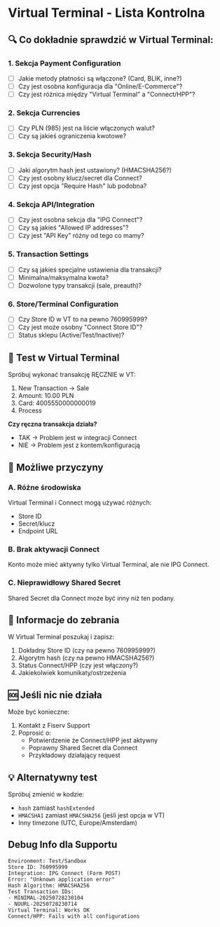 # Virtual Terminal - Lista Kontrolna

## 🔍 Co dokładnie sprawdzić w Virtual Terminal:

### 1. **Sekcja Payment Configuration**
- [ ] Jakie metody płatności są włączone? (Card, BLIK, inne?)
- [ ] Czy jest osobna konfiguracja dla "Online/E-Commerce"?
- [ ] Czy jest różnica między "Virtual Terminal" a "Connect/HPP"?

### 2. **Sekcja Currencies**
- [ ] Czy PLN (985) jest na liście włączonych walut?
- [ ] Czy są jakieś ograniczenia kwotowe?

### 3. **Sekcja Security/Hash**
- [ ] Jaki algorytm hash jest ustawiony? (HMACSHA256?)
- [ ] Czy jest osobny klucz/secret dla Connect?
- [ ] Czy jest opcja "Require Hash" lub podobna?

### 4. **Sekcja API/Integration**
- [ ] Czy jest osobna sekcja dla "IPG Connect"?
- [ ] Czy są jakieś "Allowed IP addresses"?
- [ ] Czy jest "API Key" różny od tego co mamy?

### 5. **Transaction Settings**
- [ ] Czy są jakieś specjalne ustawienia dla transakcji?
- [ ] Minimalna/maksymalna kwota?
- [ ] Dozwolone typy transakcji (sale, preauth)?

### 6. **Store/Terminal Configuration**
- [ ] Czy Store ID w VT to na pewno 760995999?
- [ ] Czy jest może osobny "Connect Store ID"?
- [ ] Status sklepu (Active/Test/Inactive)?

## 🧪 Test w Virtual Terminal

Spróbuj wykonać transakcję RĘCZNIE w VT:
1. New Transaction → Sale
2. Amount: 10.00 PLN
3. Card: 4005550000000019
4. Process

**Czy ręczna transakcja działa?**
- TAK → Problem jest w integracji Connect
- NIE → Problem jest z kontem/konfiguracją

## 🔑 Możliwe przyczyny

### A. Różne środowiska
Virtual Terminal i Connect mogą używać różnych:
- Store ID
- Secret/klucz
- Endpoint URL

### B. Brak aktywacji Connect
Konto może mieć aktywny tylko Virtual Terminal, ale nie IPG Connect.

### C. Nieprawidłowy Shared Secret
Shared Secret dla Connect może być inny niż ten podany.

## 📝 Informacje do zebrania

W Virtual Terminal poszukaj i zapisz:
1. Dokładny Store ID (czy na pewno 760995999?)
2. Algorytm hash (czy na pewno HMACSHA256?)
3. Status Connect/HPP (czy jest włączony?)
4. Jakiekolwiek komunikaty/ostrzeżenia

## 🆘 Jeśli nic nie działa

Może być konieczne:
1. Kontakt z Fiserv Support
2. Poprosić o:
   - Potwierdzenie że Connect/HPP jest aktywny
   - Poprawny Shared Secret dla Connect
   - Przykładowy działający request

## 💡 Alternatywny test

Spróbuj zmienić w kodzie:
- `hash` zamiast `hashExtended`
- `HMACSHA1` zamiast `HMACSHA256` (jeśli jest opcja w VT)
- Inny timezone (UTC, Europe/Amsterdam)

## Debug Info dla Supportu

```
Environment: Test/Sandbox
Store ID: 760995999
Integration: IPG Connect (Form POST)
Error: "Unknown application error"
Hash Algorithm: HMACSHA256
Test Transaction IDs:
- MINIMAL-20250728230104
- NOURL-20250728230714
Virtual Terminal: Works OK
Connect/HPP: Fails with all configurations
```